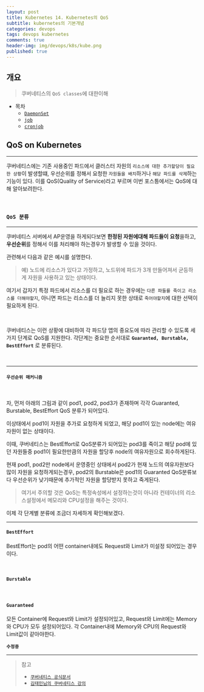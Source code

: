 ```yaml
---
layout: post
title: Kubernetes 14. Kubernetes의 QoS
subtitle: kubernetes의 기본개념
categories: devops
tags: devops kubernetes
comments: true
header-img: img/devops/k8s/kube.png
published: true
---
```


## 개요
> 쿠버네티스의 `QoS classes`에 대한이해
  
- 목차
	- [`DaemonSet`](#dameonset)
	- [`job`](#job--cronjob)
	- [`cronjob`](#cronjob)
  
## QoS on Kubernetes
---
쿠버네티스에는 기존 사용중인 파드에서 클러스터 자원의 `리소스에 대한 추가할당이 필요한 상황`이 발생할떄, 우선순위를 정해서 요청한 `자원들을 배치`하거나 `해당 파드를 삭제`하는 기능이 있다. 이를 QoS(Quality of Service)라고 부르며 이번 포스틍에서는 QoS에 대해 알아보려한다. 

<br>

### **`QoS 분류`**

---

쿠버네티스 서버에서 AP운영을 하게되다보면 **한정된 자원에대해 파드들이 요청**을하고, **우선순위**를 정해서 이를 처리해야 하는경우가 발생할 수 있을 것이다. 

관련해서 다음과 같은 예시를 설명한다.

> 예) 노드에 리소스가 있다고 가정하고, 노드위에 파드가 3개 만들어져서 균등하게 자원을 사용하고 있는 상태이다. 

여기서 갑자기 특정 파드에서 리소스를 더 필요로 하는 경우에는 `다른 파들를 죽이고 리소스를 더해야할지`, 아니면 파드는 리소스를 더 늘리지 못한 상태로 `죽어야할지`에 대한 선택이 필요하게 된다.

<br>

쿠버네티스는 이런 상황에 대비하여 각 파드당 앱의 중요도에 따라 관리할 수 있도록 세가지 단계로 QoS를 지원한다. 각단계는 중요한 순서대로 **`Guaranted, Burstable, BestEffort`** 로 분류된다.

<br>

---

#### **`우선순위 매커니즘`**

<br>

자, 먼저 아래의 그림과 같이 pod1, pod2, pod3가 존재하며 각각 Guaranted, Burstable, BestEffort QoS 분류가 되어있다.

이상태에서 pod1이 자원을 추가로 요청하게 되었고, 해당 pod1이 있는 node에는 여유자원이 없는 상태이다.

이때, 쿠버네티스는 BestEffort로 QoS분류가 되어있는 pod3를 죽이고 해당 pod에 있던 자원들중 pod1이 필요한만큼의 자원을 할당후 node의 여유자원으로 회수하게된다.

현재 pod1, pod2만 node에서 운영중인 상태에서 pod2가 현재 노드의 여유자원보다 많이 자원을 요청하게되는경우, pod2의 Burstable은 pod1의 Guaranted QoS분류보다 우선순위가 낮기때문에 추가적인 자원을 할당받지 못하고 죽게된다.

> 여기서 주의할 것은 QoS는 특정속성에서 설정하는것이 아니라 컨테이너의 리소스설정에서 메모리와 CPU설정을 해주는 것이다.

이제 각 단계별 분류에 조금더 자세하게 확인해보겠다.

---

#### **`BestEffort`**

BestEffort는 pod의 어떤 container내에도 Request와 Limit가 미설정 되어있는 경우이다.

<br>

#### **`Burstable`**


<br>

#### **`Guaranteed`**

모든 Container에 Request와 Limit가 설정되어있고, Request와 Limit에는 Memory와 CPU가 모두 설정되어있다. 각 Container내에 Memory와 CPU의 Request와 Limit값이 같아야한다.


**`수정중`**


---
> 참고
> - [`쿠버네티스 공식문서`](https://kubernetes.io/ko/docs/tasks/configure-pod-container/quality-service-pod/)
> - [`김태민님의 쿠버네티스 강의`](https://www.inflearn.com/course/%EC%BF%A0%EB%B2%84%EB%84%A4%ED%8B%B0%EC%8A%A4-%EA%B8%B0%EC%B4%88#)